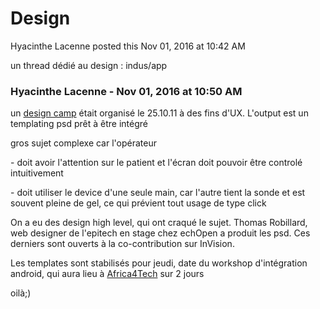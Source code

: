 #  Design

Hyacinthe Lacenne posted this Nov 01, 2016 at 10:42 AM

un thread dédié au design : indus/app

### **Hyacinthe Lacenne** - Nov 01, 2016 at 10:50 AM

un [design camp](https://echopen.github.io/UXCamp20161025.html) était organisé
le 25.10.11 à des fins d'UX. L'output est un templating psd prêt à être
intégré  
  
gros sujet complexe car l'opérateur  
  
\- doit avoir l'attention sur le patient et l'écran doit pouvoir être controlé
intuitivement  
  
\- doit utiliser le device d'une seule main, car l'autre tient la sonde et est
souvent pleine de gel, ce qui prévient tout usage de type click  
  
On a eu des design high level, qui ont craqué le sujet. Thomas Robillard, web
designer de l'epitech en stage chez echOpen a produit les psd. Ces derniers
sont ouverts à la co-contribution sur InVision.  
  
Les templates sont stabilisés pour jeudi, date du workshop d'intégration
android, qui aura lieu à [Africa4Tech](http://africa4tech.org/) sur 2 jours  
  
oilà;)

